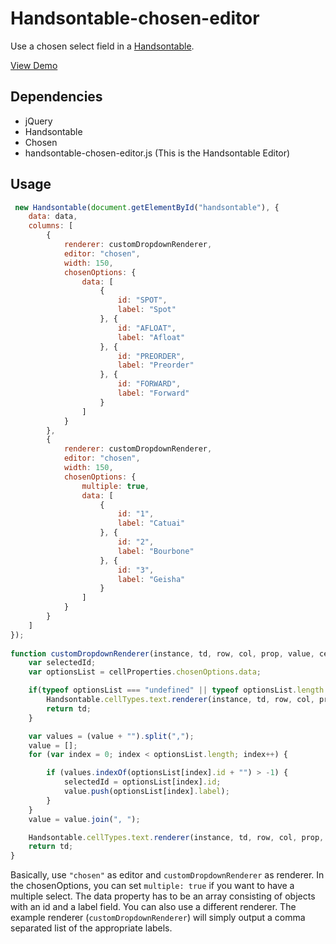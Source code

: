 # Handsontable-chosen-editor

Use a chosen select field in a [Handsontable](http://handsontable.com).

[View Demo](http://mydea.github.io/handsontable-chosen-editor/)

## Dependencies

* jQuery
* Handsontable
* Chosen
* handsontable-chosen-editor.js (This is the Handsontable Editor)

## Usage

```js
 new Handsontable(document.getElementById("handsontable"), {
    data: data,
    columns: [
        {
            renderer: customDropdownRenderer,
            editor: "chosen",
            width: 150,
            chosenOptions: {
                data: [
                    {
                        id: "SPOT",
                        label: "Spot"
                    }, {
                        id: "AFLOAT",
                        label: "Afloat"
                    }, {
                        id: "PREORDER",
                        label: "Preorder"
                    }, {
                        id: "FORWARD",
                        label: "Forward"
                    }
                ]
            }
        },
        {
            renderer: customDropdownRenderer,
            editor: "chosen",
            width: 150,
            chosenOptions: {
                multiple: true,
                data: [
                    {
                        id: "1",
                        label: "Catuai"
                    }, {
                        id: "2",
                        label: "Bourbone"
                    }, {
                        id: "3",
                        label: "Geisha"
                    }
                ]
            }
        }
    ]
});
    
function customDropdownRenderer(instance, td, row, col, prop, value, cellProperties) {
    var selectedId;
    var optionsList = cellProperties.chosenOptions.data;

    if(typeof optionsList === "undefined" || typeof optionsList.length === "undefined" || !optionsList.length) {
        Handsontable.cellTypes.text.renderer(instance, td, row, col, prop, value, cellProperties);
        return td;
    }

    var values = (value + "").split(",");
    value = [];
    for (var index = 0; index < optionsList.length; index++) {

        if (values.indexOf(optionsList[index].id + "") > -1) {
            selectedId = optionsList[index].id;
            value.push(optionsList[index].label);
        }
    }
    value = value.join(", ");

    Handsontable.cellTypes.text.renderer(instance, td, row, col, prop, value, cellProperties);
    return td;
}
```

Basically, use `"chosen"` as editor and `customDropdownRenderer` as renderer. 
In the chosenOptions, you can set `multiple: true` if you want to have a multiple select. 
The data property has to be an array consisting of objects with an id and a label field.
You can also use a different renderer. The example renderer (`customDropdownRenderer`) will simply output a comma separated
list of the appropriate labels.
